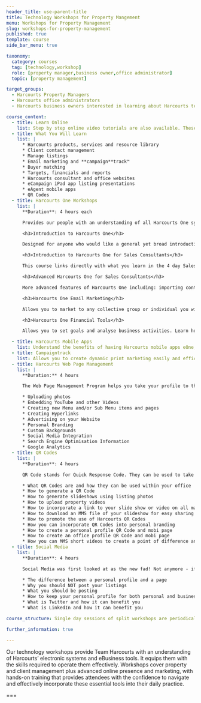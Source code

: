 ```yaml
---
header_title: use-parent-title
title: Technology Workshops for Property Mangement
menu: Workshops for Property Management
slug: workshops-for-property-management
published: true
template: course
side_bar_menu: true

taxonomy:
  category: courses
  tag: [technology,workshop]
  role: [property manager,business owner,office administrator]
  topic: [property management]

target_groups:
  - Harcourts Property Managers
  - Harcourts office administrators
  - Harcourts business owners interested in learning about Harcourts technology for property management

course_content:
  - title: Learn Online
    list: Step by step online video tutorials are also available. These pre-recorded audio-visual instructions act as a 1 on 1 coach for all aspects of Harcourts Technology.
  - title: What You Will Learn
    list: |
      * Harcourts products, services and resource library
      * Client contact management
      * Manage listings
      * Email marketing and **campaign**track™
      * Buyer matching
      * Targets, financials and reports
      * Harcourts consultant and office websites
      * eCampaign iPad app listing presentations
      * eAgent mobile apps
      * QR Codes
  - title: Harcourts One Workshops
    list: |
      **Duration**: 4 hours each

      Provides our people with an understanding of all Harcourts One systems and resources along with the knowledge and ability to implement and manage them in a Harcourts office.

      <h3>Introduction to Harcourts One</h3>

      Designed for anyone who would like a general yet broad introduction to Harcourts One and it’s capabilities.

      <h3>Introduction to Harcourts One for Sales Consultants</h3>

      This course links directly with what you learn in the 4 day Sales Program, and it’s best to book in while the information is still fresh in your mind. The course will also cover Campaign Track – how to build: an email signature, personal profile and property drops.

      <h3>Advanced Harcourts One for Sales Consultants</h3>

      More advanced features of Harcourts One including: importing contacts, setting up smart groups, advanced saved listing searches to assist with weekly tasks, building a custom property list email marketing template, uploading your own images for email marketing, how to do a mail merge, setting up & tracking KPI’s.

      <h3>Harcourts One Email Marketing</h3>

      Allows you to market to any collective group or individual you wish to contact.  Learn how to produce personalised, high quality marketing material to send electronically.

      <h3>Harcourts One Financial Tools</h3>

      Allows you to set goals and analyse business activities. Learn how to use Harcourts One to grow your business through better planning and tracking.

  - title: Harcourts Mobile Apps
    list: Understand the benefits of having Harcourts mobile apps eOne, eCampaign and eInspect at your fingertips when you are away from the office.
  - title: Campaigntrack
    list: Allows you to create dynamic print marketing easily and efficiently.  Learn how to find, build and print marketing pieces that include custom information and images.
  - title: Harcourts Web Page Management
    list: |
      **Duration:** 4 hours

      The Web Page Management Program helps you take your profile to the next level by maximising your marketing potential. Topics covered include:

      * Uploading photos
      * Embedding YouTube and other Videos
      * Creating new Menu and/or Sub Menu items and pages
      * Creating Hyperlinks
      * Advertising on your Website
      * Personal Branding
      * Custom Backgrounds
      * Social Media Integration
      * Search Engine Optimisation Information
      * Google Analytics
  - title: QR Codes
    list: |
      **Duration**: 4 hours

      QR Code stands for Quick Response Code. They can be used to take people who are offline, online. In the wise words of Gregg Toyama “Offline + Online = Inline.”. Topics covered include:

      * What QR Codes are and how they can be used within your office
      * How to generate a QR Code
      * How to generate slideshows using listing photos
      * How to upload property videos
      * How to incorporate a link to your slide show or video on all major real estate portals
      * How to download an MMS file of your slideshow for easy sharing
      * How to promote the use of Harcourts QR Codes
      * How you can incorporate QR Codes into personal branding
      * How to create a personal profile QR Code and mobi page
      * How to create an office profile QR Code and mobi page
      * How you can MMS short videos to create a point of difference and stand out from your competitors
  - title: Social Media
    list: |
      **Duration**: 4 hours

      Social Media was first looked at as the new fad! Not anymore - if Facebook were a country it would be the 3rd largest in the world! Social Media is here to stay, so why not come and learn how to do it properly. Topics covered include:

      * The difference between a personal profile and a page
      * Why you should NOT post your listings
      * What you should be posting
      * How to keep your personal profile for both personal and business use (yes you can separate it)
      * What is Twitter and how it can benefit you
      * What is LinkedIn and how it can benefit you

course_structure: Single day sessions of split workshops are periodically conducted by specialist Academy trainers in your local Academy training venue.

further_information: true

---
```


Our technology workshops provide Team Harcourts with an understanding of Harcourts’ electronic systems and eBusiness tools. It equips them with the skills required to operate them effectively. Workshops cover property and client management plus advanced online presence and marketing, with hands-on training that provides attendees with the confidence to navigate and effectively incorporate these essential tools into their daily practice.

===
